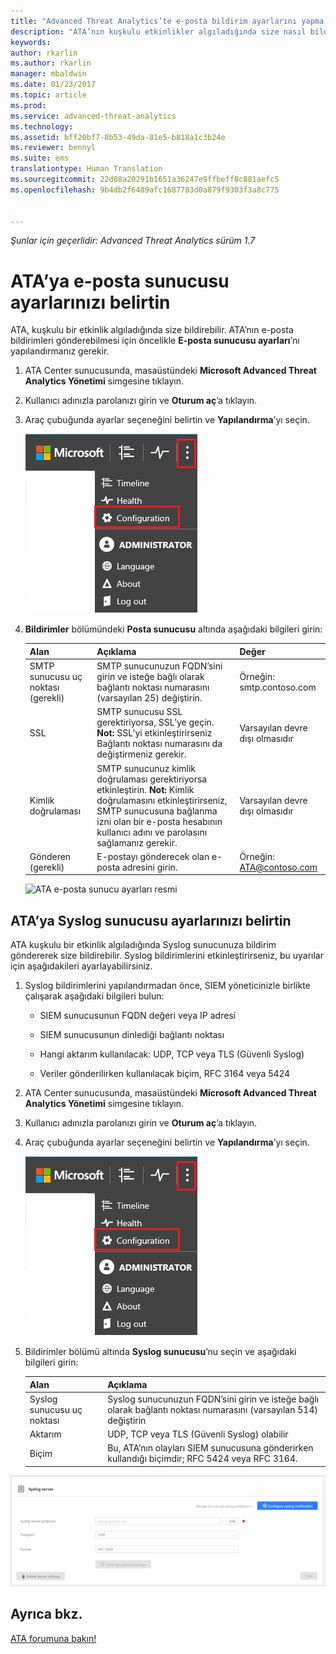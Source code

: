 ```yaml
---
title: "Advanced Threat Analytics’te e-posta bildirim ayarlarını yapma | Microsoft Docs"
description: "ATA’nın kuşkulu etkinlikler algıladığında size nasıl bildireceği (e-postayla veya ATA olay iletme yoluyla) açıklanır"
keywords: 
author: rkarlin
ms.author: rkarlin
manager: mbaldwin
ms.date: 01/23/2017
ms.topic: article
ms.prod: 
ms.service: advanced-threat-analytics
ms.technology: 
ms.assetid: bff20bf7-8b53-49da-81e5-b818a1c3b24e
ms.reviewer: bennyl
ms.suite: ems
translationtype: Human Translation
ms.sourcegitcommit: 22d08a20291b1651a36247e9ffbeff8c881aefc5
ms.openlocfilehash: 9b4db2f6489afc1687783d0a879f9303f3a8c775


---
```


*Şunlar için geçerlidir: Advanced Threat Analytics sürüm 1.7*



# <a name="provide-ata-with-up-your-email-server-settings"></a>ATA’ya e-posta sunucusu ayarlarınızı belirtin
ATA, kuşkulu bir etkinlik algıladığında size bildirebilir. ATA’nın e-posta bildirimleri gönderebilmesi için öncelikle **E-posta sunucusu ayarları**’nı yapılandırmanız gerekir.

1.  ATA Center sunucusunda, masaüstündeki **Microsoft Advanced Threat Analytics Yönetimi** simgesine tıklayın.

2.  Kullanıcı adınızla parolanızı girin ve **Oturum aç**’a tıklayın.

3.  Araç çubuğunda ayarlar seçeneğini belirtin ve **Yapılandırma**’yı seçin.

    ![ATA yapılandırma ayarları simgesi](media/ATA-config-icon.JPG)

4.  **Bildirimler** bölümündeki **Posta sunucusu** altında aşağıdaki bilgileri girin:

    |Alan|Açıklama|Değer|
    |---------|---------------|---------|
    |SMTP sunucusu uç noktası (gerekli)|SMTP sunucunuzun FQDN’sini girin ve isteğe bağlı olarak bağlantı noktası numarasını (varsayılan 25) değiştirin.|Örneğin:<br />smtp.contoso.com|
    |SSL|SMTP sunucusu SSL gerektiriyorsa, SSL’ye geçin. **Not:** SSL’yi etkinleştirirseniz Bağlantı noktası numarasını da değiştirmeniz gerekir.|Varsayılan devre dışı olmasıdır|
    |Kimlik doğrulaması|SMTP sunucunuz kimlik doğrulaması gerektiriyorsa etkinleştirin. **Not:** Kimlik doğrulamasını etkinleştirirseniz, SMTP sunucusuna bağlanma izni olan bir e-posta hesabının kullanıcı adını ve parolasını sağlamanız gerekir.|Varsayılan devre dışı olmasıdır|
    |Gönderen (gerekli)|E-postayı gönderecek olan e-posta adresini girin.|Örneğin:<br />ATA@contoso.com|
    ![ATA e-posta sunucu ayarları resmi](media/ATA-email-server-1.7.png)

## <a name="provide-ata-with-your-syslog-server-settings"></a>ATA’ya Syslog sunucusu ayarlarınızı belirtin
ATA kuşkulu bir etkinlik algıladığında Syslog sunucunuza bildirim göndererek size bildirebilir. Syslog bildirimlerini etkinleştirirseniz, bu uyarılar için aşağıdakileri ayarlayabilirsiniz.

1.  Syslog bildirimlerini yapılandırmadan önce, SIEM yöneticinizle birlikte çalışarak aşağıdaki bilgileri bulun:

    -   SIEM sunucusunun FQDN değeri veya IP adresi

    -   SIEM sunucusunun dinlediği bağlantı noktası

    -   Hangi aktarım kullanılacak: UDP, TCP veya TLS (Güvenli Syslog)

    -   Veriler gönderilirken kullanılacak biçim, RFC 3164 veya 5424

2.  ATA Center sunucusunda, masaüstündeki **Microsoft Advanced Threat Analytics Yönetimi** simgesine tıklayın.

3.  Kullanıcı adınızla parolanızı girin ve **Oturum aç**’a tıklayın.

4.  Araç çubuğunda ayarlar seçeneğini belirtin ve **Yapılandırma**’yı seçin.

    ![ATA yapılandırma ayarları simgesi](media/ATA-config-icon.JPG)

5.  Bildirimler bölümü altında **Syslog sunucusu**’nu seçin ve aşağıdaki bilgileri girin:

    |Alan|Açıklama|
    |---------|---------------|
    |Syslog sunucusu uç noktası|Syslog sunucunuzun FQDN’sini girin ve isteğe bağlı olarak bağlantı noktası numarasını (varsayılan 514) değiştirin|
    |Aktarım|UDP, TCP veya TLS (Güvenli Syslog) olabilir|
    |Biçim|Bu, ATA’nın olayları SIEM sunucusuna gönderirken kullandığı biçimdir; RFC 5424 veya RFC 3164.|

 ![ATA Syslog sunucusu ayarları resmi](media/ata-syslog-server-settings-1.7.png)



## <a name="see-also"></a>Ayrıca bkz.
[ATA forumuna bakın!](https://social.technet.microsoft.com/Forums/security/home?forum=mata)



<!--HONumber=Feb17_HO1-->


